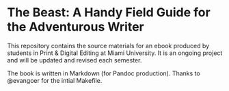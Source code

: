 # The Beast: A Handy Field Guide for the Adventurous Writer

This repository contains the source materials for an ebook produced by students in Print & Digital Editing at Miami University. It is an ongoing project and will be updated and revised each semester.

The book is written in Markdown (for Pandoc production). Thanks to @evangoer for the intial Makefile.